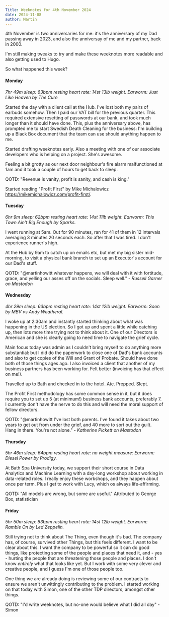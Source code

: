 ```yaml
--- 
Title: Weeknotes for 4th November 2024
date: 2024-11-08
author: Martin
---
```

4th November is two anniversaries for me: it's the anniversary of my Dad passing away in 2023, and also the anniversay of me and my partner, back in 2000.

I'm still making tweaks to try and make these weeknotes more readable and also getting used to Hugo.

So what happened this week?  


#### Monday
_7hr 49m sleep: 63bpm resting heart rate: 14st 13lb weight. Earworm: Just Like Heaven by The Cure_

Started the day with a client call at the Hub. I've lost both my pairs of earbuds somehow. Then I paid our VAT bill for the previous quarter. This required extensive resetting of passwords at our bank, and took much longer than it should have done. This, plus the anniversary above, has prompted me to start Swedish Death Cleaning for the business: I'm building up a Black Box document that the team can use should anything happen to me.

Started drafting weeknotes early. Also a meeting with one of our associate developers who is helping on a project. She's awesome.

Feeling a bit grotty as our next door neighbour's fire alarm malfunctioned at 1am and it took a couple of hours to get back to sleep. 

QOTD: "Revenue is vanity, profit is sanity, and cash is king."

Started reading "Profit First" by Mike Michalowicz https://mikemichalowicz.com/profit-first/.


#### Tuesday
_6hr 9m sleep: 62bpm resting heart rate: 14st 11lb weight. Earworm: This Town Ain't Big Enough by Sparks._

I went running at 5am. Out for 90 minutes, ran for 41 of them in 12 intervals averaging 3 minutes 20 seconds each. So after that I was tired. I don't experience runner's high.

At the Hub by 9am to catch up on emails etc, but met my big sister mid-morning, to visit a physical bank branch to set up an Executor's account for our Dad's stuff.

QOTD: "@martinhowitt whatever happens, we will deal with it with fortitude, grace, and yelling our asses off on the socials. Sleep well." - _Russell Garner on Mastodon_


#### Wednesday
_4hr 29m sleep: 63bpm resting heart rate: 14st 12lb weight. Earworm: Soon by MBV vs Andy Weatheral._

I woke up at 2:30am and instantly started thinking about what was happening in the US election. So I got up and spent a little while catching up, then lots more time trying not to think about it. One of our Directors is American and she is clearly going to need time to navigate the grief cycle. 

Main focus today was admin as I couldn't bring myself to do anything more substantial: but I did do the paperwork to close one of Dad's bank accounts and also to get copies of the Will and Grant of Probate. Should have done both of those things ages ago. I also invoiced a client that another of my business partners has been working for. Felt better (invoicing has that effect on me!).

Travelled up to Bath and checked in to the hotel. Ate. Prepped. Slept.

The Profit First methodology has some common sense in it, but it does require you to set up 5 (at minimum!) business bank accounts, preferably 7. I currently don't have the nerve to do this and will need the moral support of fellow directors.

QOTD: "@martinhowitt I've lost both parents. I've found it takes about two years to get out from under the grief, and 40 more to sort out the guilt. Hang in there. You're not alone." - _Katherine Pickett on Mastodon_


#### Thursday
_5hr 46m sleep: 64bpm resting heart rate: no weight measure: Earworm: Diesel Power by Prodigy._

At Bath Spa University today, we support their short course in Data Analytics and Machine Learning with a day-long workshop about working in data-related roles. I really enjoy these workshops, and they happen about once per term. Plus I get to work with Lucy, which os always life-affirming.

QOTD: "All models are wrong, but some are useful." Attributed to George Box, statistician


#### Friday
_5hr 50m sleep: 63bpm resting heart rate: 14st 12lb weight. Earworm: Ramble On by Led Zeppelin._

Still trying not to think about The Thing, even though it's bad. The company has, of course, survived other Things, but this feels different. I want to be clear about this. I want the company to be powerful so it can do good things, like protecting some of the people and places that need it, and - yes - hurting the people that are threatening those people and places. I don't know _entirely_ what that looks like yet. But I work with some very clever and creative people, and I guess I'm one of those people too.

One thing we are already doing is reviewing some of our contracts to ensure we aren't unwittingly contributing to the problem. I started working on that today with Simon, one of the other TDP directors, amongst other things.

QOTD: "I'd write weeknotes, but no-one would believe what I did all day" - Simon

